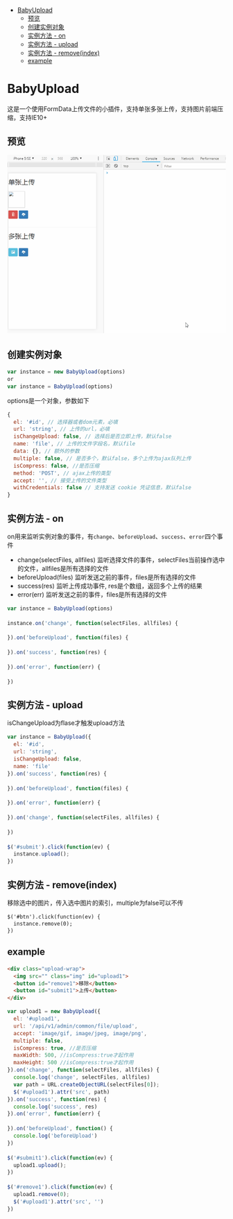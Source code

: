 <!-- START doctoc generated TOC please keep comment here to allow auto update -->
<!-- DON'T EDIT THIS SECTION, INSTEAD RE-RUN doctoc TO UPDATE -->


- [BabyUpload](#babyupload)
  - [预览](#%E9%A2%84%E8%A7%88)
  - [创建实例对象](#%E5%88%9B%E5%BB%BA%E5%AE%9E%E4%BE%8B%E5%AF%B9%E8%B1%A1)
  - [实例方法 - on](#%E7%9B%91%E5%90%AC%E4%BA%8B%E4%BB%B6)
  - [实例方法 - upload](#%E5%AE%9E%E4%BE%8B%E6%96%B9%E6%B3%95---upload)
  - [实例方法 - remove(index)](#%E5%AE%9E%E4%BE%8B%E6%96%B9%E6%B3%95---removeindex)
  - [example](#example)

<!-- END doctoc generated TOC please keep comment here to allow auto update -->

# BabyUpload

这是一个使用FormData上传文件的小插件，支持单张多张上传，支持图片前端压缩，支持IE10+

## 预览

![image](https://github.com/JaxBBLL/BabyUpload/blob/master/preview.gif)

## 创建实例对象
```js
var instance = new BabyUpload(options)
or
var instance = BabyUpload(options)
```
options是一个对象，参数如下

```js
{
  el: '#id', // 选择器或者dom元素，必填
  url: 'string', // 上传的url，必填
  isChangeUpload: false, // 选择后是否立即上传，默认false
  name: 'file', // 上传的文件字段名，默认file
  data: {}, // 额外的参数
  multiple: false, // 是否多个，默认false，多个上传为ajax队列上传
  isCompress: false, //是否压缩
  method: 'POST', // ajax上传的类型
  accept: '', // 接受上传的文件类型
  withCredentials: false // 支持发送 cookie 凭证信息，默认false
}
```

## 实例方法 - on

on用来监听实例对象的事件，有`change`、`beforeUpload`、`success`、`error`四个事件

- change(selectFiles, allfiles) 监听选择文件的事件，selectFiles当前操作选中的文件，allfiles是所有选择的文件
- beforeUpload(files) 监听发送之前的事件，files是所有选择的文件
- success(res) 监听上传成功事件, res是个数组，返回多个上传的结果
- error(err) 监听发送之前的事件，files是所有选择的文件

```js
var instance = BabyUpload(options)

instance.on('change', function(selectFiles, allfiles) { 
  
}).on('beforeUpload', function(files) {
  
}).on('success', function(res) {
  
}).on('error', function(err) {
  
})
```
## 实例方法 - upload

isChangeUpload为flase才触发upload方法

```js
var instance = BabyUpload({
  el: '#id',
  url: 'string',
  isChangeUpload: false,
  name: 'file'
}).on('success', function(res) {
  
}).on('beforeUpload', function(files) {
  
}).on('error', function(err) {
  
}).on('change', function(selectFiles, allfiles) {
  
})

$('#submit').click(function(ev) {
  instance.upload();
})
```

## 实例方法 - remove(index)

移除选中的图片，传入选中图片的索引，multiple为false可以不传
```
$('#btn').click(function(ev) {
  instance.remove(0);
})
```

## example

```html
<div class="upload-wrap">
  <img src="" class="img" id="upload1">
  <button id="remove1">移除</button>
  <button id="submit1">上传</button>
</div>
```
```js
var upload1 = new BabyUpload({
  el: '#upload1',
  url: '/api/v1/admin/common/file/upload',
  accept: 'image/gif, image/jpeg, image/png',
  multiple: false,
  isCompress: true, //是否压缩
  maxWidth: 500, //isCompress:true才起作用
  maxHeight: 500 //isCompress:true才起作用
}).on('change', function(selectFiles, allfiles) {
  console.log('change', selectFiles, allfiles)
  var path = URL.createObjectURL(selectFiles[0]);
  $('#upload1').attr('src', path)
}).on('success', function(res) {
  console.log('success', res)
}).on('error', function(err) {

}).on('beforeUpload', function() {
  console.log('beforeUpload')
})

$('#submit1').click(function(ev) {
  upload1.upload();
})

$('#remove1').click(function(ev) {
  upload1.remove(0);
  $('#upload1').attr('src', '')
})
```



 
